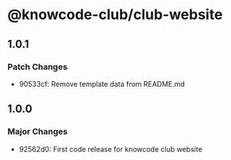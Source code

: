 # @knowcode-club/club-website

## 1.0.1

### Patch Changes

- 90533cf: Remove template data from README.md

## 1.0.0

### Major Changes

- 92562d0: First code release for knowcode club website
